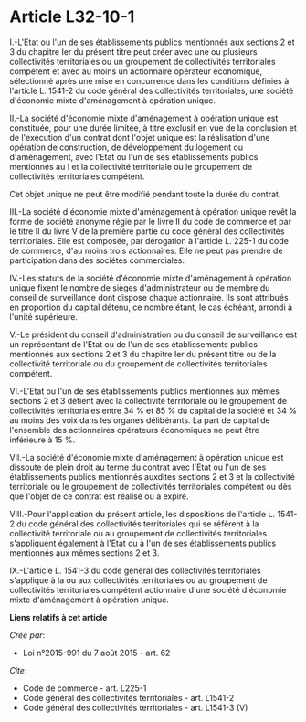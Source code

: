 # Article L32-10-1

I.-L'Etat ou l'un de ses établissements publics mentionnés aux sections 2 et 3 du chapitre Ier du présent titre peut créer
avec une ou plusieurs collectivités territoriales ou un groupement de collectivités territoriales compétent et avec au moins
un actionnaire opérateur économique, sélectionné après une mise en concurrence dans les conditions définies à l'article L.
1541-2 du code général des collectivités territoriales, une société d'économie mixte d'aménagement à opération unique. 

II.-La société d'économie mixte d'aménagement à opération unique est constituée, pour une durée limitée, à titre exclusif en
vue de la conclusion et de l'exécution d'un contrat dont l'objet unique est la réalisation d'une opération de construction,
de développement du logement ou d'aménagement, avec l'Etat ou l'un de ses établissements publics mentionnés au I et la
collectivité territoriale ou le groupement de collectivités territoriales compétent. 

Cet objet unique ne peut être modifié pendant toute la durée du contrat. 

III.-La société d'économie mixte d'aménagement à opération unique revêt la forme de société anonyme régie par le livre II du
code de commerce et par le titre II du livre V de la première partie du code général des collectivités territoriales. Elle
est composée, par dérogation à l'article L. 225-1 du code de commerce, d'au moins trois actionnaires. Elle ne peut pas
prendre de participation dans des sociétés commerciales. 

IV.-Les statuts de la société d'économie mixte d'aménagement à opération unique fixent le nombre de sièges d'administrateur
ou de membre du conseil de surveillance dont dispose chaque actionnaire. Ils sont attribués en proportion du capital détenu,
ce nombre étant, le cas échéant, arrondi à l'unité supérieure. 

V.-Le président du conseil d'administration ou du conseil de surveillance est un représentant de l'Etat ou de l'un de ses
établissements publics mentionnés aux sections 2 et 3 du chapitre Ier du présent titre ou de la collectivité territoriale ou
du groupement de collectivités territoriales compétent. 

VI.-L'Etat ou l'un de ses établissements publics mentionnés aux mêmes sections 2 et 3 détient avec la collectivité
territoriale ou le groupement de collectivités territoriales entre 34 % et 85 % du capital de la société et 34 % au moins des
voix dans les organes délibérants. La part de capital de l'ensemble des actionnaires opérateurs économiques ne peut être
inférieure à 15 %. 

VII.-La société d'économie mixte d'aménagement à opération unique est dissoute de plein droit au terme du contrat avec l'Etat
ou l'un de ses établissements publics mentionnés auxdites sections 2 et 3 et la collectivité territoriale ou le groupement de
collectivités territoriales compétent ou dès que l'objet de ce contrat est réalisé ou a expiré. 

VIII.-Pour l'application du présent article, les dispositions de l'article L. 1541-2 du code général des collectivités
territoriales qui se réfèrent à la collectivité territoriale ou au groupement de collectivités territoriales s'appliquent
également à l'Etat ou à l'un de ses établissements publics mentionnés aux mêmes sections 2 et 3. 

IX.-L'article L. 1541-3 du code général des collectivités territoriales s'applique à la ou aux collectivités territoriales ou
au groupement de collectivités territoriales compétent actionnaire d'une société d'économie mixte d'aménagement à opération
unique.

**Liens relatifs à cet article**

_Créé par_:

  - Loi n°2015-991 du 7 août 2015 - art. 62

_Cite_:

  - Code de commerce - art. L225-1
  - Code général des collectivités territoriales - art. L1541-2
  - Code général des collectivités territoriales - art. L1541-3 (V)

